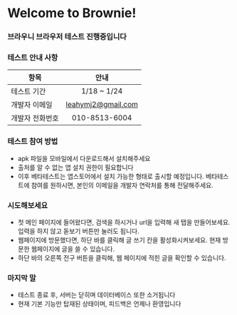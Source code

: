 # Welcome to Brownie!
### 브라우니 브라우저 테스트 진행중입니다
### 테스트 안내 사항
| 항목  | 안내 |
| ------------- |:-------------:|
| 테스트 기간      | 1/18 ~ 1/24     |
| 개발자 이메일      | leahymj2@gmail.com     |
| 개발자 전화번호      | 010-8513-6004     |

### 테스트 참여 방법
* apk 파일을 모바일에서 다운로드해서 설치해주세요
* 출처를 알 수 없는 앱 설치 권한이 필요합니다
* 이후 베타테스트는 앱스토어에서 설치 가능한 형태로 출시할 예정입니다. 베타테스트에 참여를 원하시면, 본인의 이메일을 개발자 연락처를 통해 전달해주세요.
### 시도해보세요
* 첫 메인 페이지에 들어왔다면, 검색을 하시거나 url을 입력해 새 탭을 만들어보세요. 입력을 하지 않고 돋보기 버튼만 눌러도 됩니다.
* 웹페이지에 방문했다면, 하단 바를 클릭해 글 쓰기 칸을 활성화시켜보세요. 현재 방문한 웹페이지에 글을 쓸 수 있습니다.
* 하단 바의 오른쪽 전구 버튼을 클릭해, 웹 페이지에 적힌 글을 확인할 수 있습니다.

### 마지막 말
* 테스트 종료 후, 서버는 닫히며 데이터베이스 또한 소거됩니다  
* 현재 기본 기능만 탑재된 상태이며, 피드백은 언제나 환영입니다

